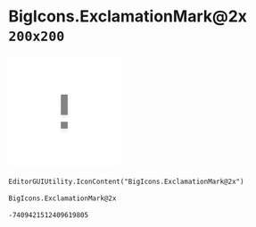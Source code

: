 # BigIcons.ExclamationMark@2x `200x200`
<img src="/img/BigIcons.ExclamationMark@2x.png" width=200 height=200>

``` CSharp
EditorGUIUtility.IconContent("BigIcons.ExclamationMark@2x")
```
```
BigIcons.ExclamationMark@2x
```
```
-7409421512409619805
```
